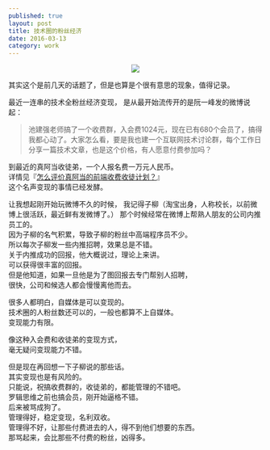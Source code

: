 ```yaml
---
published: true
layout: post
title: 技术圈的粉丝经济
date: 2016-03-13
category: work
---
```

  
<center>        
<img src="http://images.yanyiwu.com/money.jpg" class="photo"></img>      
</center>        
  
其实这个是前几天的话题了，但是也算是个很有意思的现象，值得记录。  
  
最近一连串的技术全粉丝经济变现，
是从最开始流传开的是阮一峰发的微博说起：  
  
> 池建强老师搞了一个收费群，入会费1024元，现在已有680个会员了，搞得我都心动了。大家怎么看，要是我也建一个互联网技术讨论群，每个工作日分享一篇技术文章，也是这个价格，有人愿意付费参加吗？  
  
到最近的真阿当收徒弟，一个人报名费一万元人民币。  
详情见『[怎么评价真阿当的前端收费收徒计划？]』  
这个名声变现的事情已经发酵。  

让我想起刚开始玩微博不久的时候，
我记得子柳（淘宝出身，人称校长，以前微博上很活跃，最近鲜有发微博了。）
那个时候经常在微博上帮熟人朋友的公司内推员工的。  
因为子柳的名气积累，导致子柳的粉丝中高端程序员不少。  
所以每次子柳发一些内推招聘，效果总是不错。   
关于内推成功的回报，他大概说过，理论上来讲。  
可以获得很丰富的回报。  
但是他知道，如果一旦他是为了图回报去专门帮别人招聘，  
很快，公司和候选人都会慢慢离他而去。  
  
很多人都明白，自媒体是可以变现的。  
技术圈的人粉丝数还可以的，一般也都算不上自媒体。  
变现能力有限。  
  
像这种入会费和收徒弟的变现方式，  
毫无疑问变现能力不错。  
  
但是现在再回想一下子柳说的那些话。  
其实变现也是有风险的。  
只能说，祝搞收费群的，收徒弟的，都能管理的不错吧。  
罗辑思维之前也搞会员，刚开始逼格不错。  
后来被骂成狗了。  
管理得好，稳定变现，名利双收。  
管理得不好，让那些付费进去的人，得不到他们想要的东西。  
那骂起来，会比那些不付费的粉丝，凶得多。   
  
[怎么评价真阿当的前端收费收徒计划？]:https://www.zhihu.com/question/41112707  
